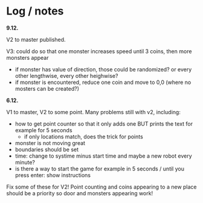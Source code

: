 
# Log / notes



**9.12.**

V2 to master published. 

V3: could do so that one monster increases speed until 3 coins, then more monsters appear
- if monster has value of direction, those could be randomized? or every other lengthwise, every other heighwise? 
- if monster is encountered, reduce one coin and move to 0,0 (where no mosters can be created?) 

**6.12.**

V1 to master, V2 to some point. Many problems still with v2, including: 

- how to get point counter so that it only adds one BUT prints the text for example for 5 seconds
  - if only locations match, does the trick for points
- monster is not moving great 
- boundaries should be set
- time: change to systime minus start time and maybe a new robot every minute? 
- is there a way to start the game for example in 5 seconds / until you press enter: show instructions 

Fix some of these for V2! Point counting and coins appearing to a new place should be a priority so door and monsters appearing work! 